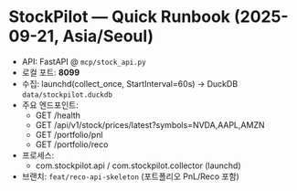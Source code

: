 # StockPilot — Quick Runbook (2025-09-21, Asia/Seoul)

- API: FastAPI @ `mcp/stock_api.py`
- 로컬 포트: **8099**
- 수집: launchd(collect_once, StartInterval=60s) → DuckDB `data/stockpilot.duckdb`
- 주요 엔드포인트:
  - GET /health
  - GET /api/v1/stock/prices/latest?symbols=NVDA,AAPL,AMZN
  - GET /portfolio/pnl
  - GET /portfolio/reco
- 프로세스:
  - com.stockpilot.api / com.stockpilot.collector (launchd)
- 브랜치: `feat/reco-api-skeleton` (포트폴리오 PnL/Reco 포함)
